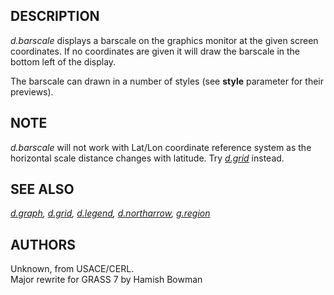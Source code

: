 ## DESCRIPTION

*d.barscale* displays a barscale on the graphics monitor at the given
screen coordinates. If no coordinates are given it will draw the
barscale in the bottom left of the display.

The barscale can drawn in a number of styles (see **style** parameter
for their previews).

## NOTE

*d.barscale* will not work with Lat/Lon coordinate reference system as
the horizontal scale distance changes with latitude. Try
*[d.grid](d.grid.html)* instead.

## SEE ALSO

*[d.graph](d.graph.html), [d.grid](d.grid.html),
[d.legend](d.legend.html), [d.northarrow](d.northarrow.html),
[g.region](g.region.html)*

## AUTHORS

Unknown, from USACE/CERL.\
Major rewrite for GRASS 7 by Hamish Bowman
